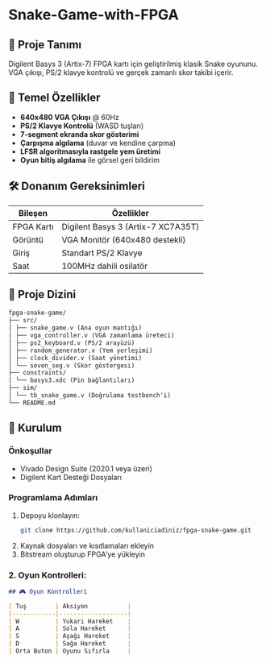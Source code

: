 # Snake-Game-with-FPGA

## 📌 Proje Tanımı
Digilent Basys 3 (Artix-7) FPGA kartı için geliştirilmiş klasik Snake oyununu. VGA çıkışı, PS/2 klavye kontrolü ve gerçek zamanlı skor takibi içerir.

## 🌟 Temel Özellikler
- **640x480 VGA Çıkışı** @ 60Hz
- **PS/2 Klavye Kontrolü** (WASD tuşları)
- **7-segment ekranda skor gösterimi**
- **Çarpışma algılama** (duvar ve kendine çarpma)
- **LFSR algoritmasıyla rastgele yem üretimi**
- **Oyun bitiş algılama** ile görsel geri bildirim

## 🛠 Donanım Gereksinimleri
| Bileşen | Özellikler |
|-----------|---------------|
| FPGA Kartı | Digilent Basys 3 (Artix-7 XC7A35T) |
| Görüntü | VGA Monitör (640x480 destekli) |
| Giriş | Standart PS/2 Klavye |
| Saat | 100MHz dahili osilatör |

## 📂 Proje Dizini
```markdown
fpga-snake-game/
├── src/
│ ├── snake_game.v (Ana oyun mantığı)
│ ├── vga_controller.v (VGA zamanlama üreteci)
│ ├── ps2_keyboard.v (PS/2 arayüzü)
│ ├── random_generator.v (Yem yerleşimi)
│ ├── clock_divider.v (Saat yönetimi)
│ └── seven_seg.v (Skor göstergesi)
├── constraints/
│ └── basys3.xdc (Pin bağlantıları)
├── sim/
│ └── tb_snake_game.v (Doğrulama testbench'i)
└── README.md
```

## 🔧 Kurulum
### Önkoşullar
- Vivado Design Suite (2020.1 veya üzeri)
- Digilent Kart Desteği Dosyaları

### Programlama Adımları
1. Depoyu klonlayın:
   ```bash
   git clone https://github.com/kullaniciadiniz/fpga-snake-game.git
2. Kaynak dosyaları ve kısıtlamaları ekleyin
3. Bitstream oluşturup FPGA'ye yükleyin

   

### 2. **Oyun Kontrolleri**:  
```markdown
## 🎮 Oyun Kontrolleri

| Tuş        | Aksiyon           |
|------------|-------------------|
| W          | Yukarı Hareket    |
| A          | Sola Hareket      |
| S          | Aşağı Hareket     |
| D          | Sağa Hareket      |
| Orta Buton | Oyunu Sıfırla     |

